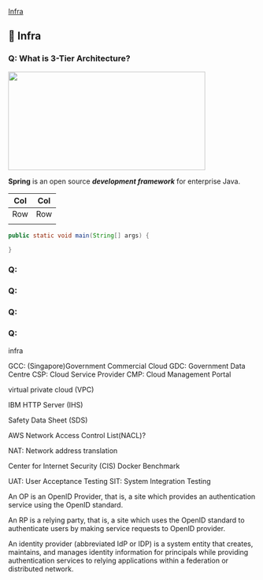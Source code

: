 [Infra](#infra)

## 📖 Infra <div id="infra"></div>

### Q: What is 3-Tier Architecture?



<img src="" height="200" width="400" />

**Spring** is an open source ***development framework*** for enterprise Java.

| Col | Col |
| -- | -- |
| Row | Row |
|    |    |

```Java
public static void main(String[] args) {

}
```

### Q: 

### Q: 

### Q: 

### Q: 

infra

GCC: (Singapore)Government Commercial Cloud 
GDC: Government Data Centre
CSP: Cloud Service Provider
CMP: Cloud Management Portal

virtual private cloud (VPC)

IBM HTTP Server (IHS)

Safety Data Sheet (SDS)

AWS Network Access Control List(NACL)?

NAT: Network address translation

Center for Internet Security (CIS) Docker Benchmark


UAT: User Acceptance Testing
SIT: System Integration Testing



An OP is an OpenID Provider, that is, a site which provides an authentication service using the OpenID standard.

An RP is a relying party, that is, a site which uses the OpenID standard to authenticate users by making service requests to OpenID provider.

An identity provider (abbreviated IdP or IDP) is a system entity that creates, maintains, and manages identity information for principals while providing authentication services to relying applications within a federation or distributed network.
